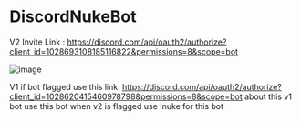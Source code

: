 # DiscordNukeBot

V2 Invite Link : https://discord.com/api/oauth2/authorize?client_id=1028693108185116822&permissions=8&scope=bot

![image](https://user-images.githubusercontent.com/107064155/192379730-10a08b4e-15b2-4f7e-9e05-e4127c205a23.png)









V1 if bot flagged use this link: https://discord.com/api/oauth2/authorize?client_id=1028620415460978798&permissions=8&scope=bot
about this v1 bot use this bot when v2 is flagged use !nuke for this bot
